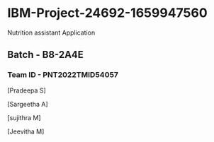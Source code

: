 # IBM-Project-24692-1659947560
Nutrition assistant Application

## Batch - B8-2A4E

### Team ID -  PNT2022TMID54057

[Pradeepa S]

[Sargeetha A]

[sujithra M]

[Jeevitha M]

